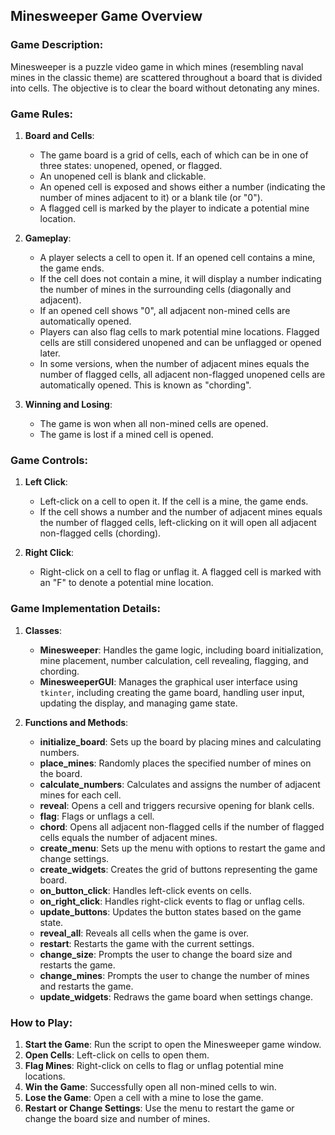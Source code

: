 ## Minesweeper Game Overview

### Game Description:
Minesweeper is a puzzle video game in which mines (resembling naval mines in the classic theme) are scattered throughout a board that is divided into cells. The objective is to clear the board without detonating any mines.

### Game Rules:
1. **Board and Cells**:
    - The game board is a grid of cells, each of which can be in one of three states: unopened, opened, or flagged.
    - An unopened cell is blank and clickable.
    - An opened cell is exposed and shows either a number (indicating the number of mines adjacent to it) or a blank tile (or "0").
    - A flagged cell is marked by the player to indicate a potential mine location.

2. **Gameplay**:
    - A player selects a cell to open it. If an opened cell contains a mine, the game ends.
    - If the cell does not contain a mine, it will display a number indicating the number of mines in the surrounding cells (diagonally and adjacent).
    - If an opened cell shows "0", all adjacent non-mined cells are automatically opened.
    - Players can also flag cells to mark potential mine locations. Flagged cells are still considered unopened and can be unflagged or opened later.
    - In some versions, when the number of adjacent mines equals the number of flagged cells, all adjacent non-flagged unopened cells are automatically opened. This is known as "chording".

3. **Winning and Losing**:
    - The game is won when all non-mined cells are opened.
    - The game is lost if a mined cell is opened.

### Game Controls:
1. **Left Click**:
    - Left-click on a cell to open it. If the cell is a mine, the game ends.
    - If the cell shows a number and the number of adjacent mines equals the number of flagged cells, left-clicking on it will open all adjacent non-flagged cells (chording).

2. **Right Click**:
    - Right-click on a cell to flag or unflag it. A flagged cell is marked with an "F" to denote a potential mine location.

### Game Implementation Details:
1. **Classes**:
    - **Minesweeper**: Handles the game logic, including board initialization, mine placement, number calculation, cell revealing, flagging, and chording.
    - **MinesweeperGUI**: Manages the graphical user interface using `tkinter`, including creating the game board, handling user input, updating the display, and managing game state.

2. **Functions and Methods**:
    - **initialize_board**: Sets up the board by placing mines and calculating numbers.
    - **place_mines**: Randomly places the specified number of mines on the board.
    - **calculate_numbers**: Calculates and assigns the number of adjacent mines for each cell.
    - **reveal**: Opens a cell and triggers recursive opening for blank cells.
    - **flag**: Flags or unflags a cell.
    - **chord**: Opens all adjacent non-flagged cells if the number of flagged cells equals the number of adjacent mines.
    - **create_menu**: Sets up the menu with options to restart the game and change settings.
    - **create_widgets**: Creates the grid of buttons representing the game board.
    - **on_button_click**: Handles left-click events on cells.
    - **on_right_click**: Handles right-click events to flag or unflag cells.
    - **update_buttons**: Updates the button states based on the game state.
    - **reveal_all**: Reveals all cells when the game is over.
    - **restart**: Restarts the game with the current settings.
    - **change_size**: Prompts the user to change the board size and restarts the game.
    - **change_mines**: Prompts the user to change the number of mines and restarts the game.
    - **update_widgets**: Redraws the game board when settings change.

### How to Play:
1. **Start the Game**: Run the script to open the Minesweeper game window.
2. **Open Cells**: Left-click on cells to open them.
3. **Flag Mines**: Right-click on cells to flag or unflag potential mine locations.
4. **Win the Game**: Successfully open all non-mined cells to win.
5. **Lose the Game**: Open a cell with a mine to lose the game.
6. **Restart or Change Settings**: Use the menu to restart the game or change the board size and number of mines.
